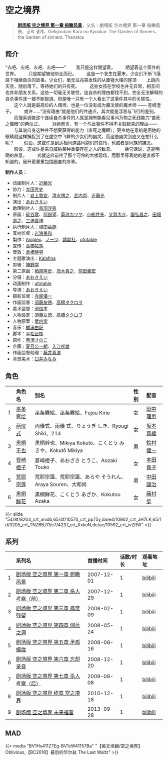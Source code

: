 # 空之境界


> <u>**[剧场版 空之境界 第一章 俯瞰风景](https://bgm.tv/subject/233)**</u>，又名：劇場版 空の境界 第一章 俯瞰風景、공의 경계、Gekijouban Kara no Kyoukai: The Garden of Sinners、the Garden of sinners: Thanatos

## 简介

“去吧、去吧、去吧、去吧——”
　　我只是这样期望着，
　　期望着这个窗外的世界。
　　只是期望被他带走而已。
　　这是一个发生在夏末，少女们不断飞落跳下相继自杀的故事。少女们，毫无征兆突发性的从废墟大楼的屋顶
　　上跳向天空，随后落下。等待她们的只有死。
　　这些女孩在学校也并无异常，相互间也并非朋友关系。这些一切毫无关联性，连自杀的理由都找不到，完全无法解释的自杀事件逐一被不断报道。但是唯一只有一个人看出了这事件其中的关联性。
　　这个人就是最高位的人偶师、也是一位没有成为魔法使的魔术师 —— 苍崎澄子。
　　或许……“没有理由”就是他们的共通点，其次就是浮游与飞行的差别。
　　而搜索调查这个连续自杀事件的人就是拥有能看见事间万物之死线能力“直死之魔眼”的两仪式。
　　对她而言，有一个与此事件不得不关联起来的理由——
　　与其说自身这种并不想要获得的能力（直死之魔眼），更令她在意的是用她的眼睛就这样捕捉到了在虚空中飞舞的少女们的幽灵，而这些幽灵到底又在想什么呢？
　　假设，这或许是到达相同道路同胞们的哀怜，也或者是同族的嫌恶。
　　假设，这或许是来自威胁某种重要存在之人的敌意。
　　换句话说，这是明确的杀意。
　　式就这样前往了那个可怜的大楼现场，而那里等着她的是谁都不知道的，展开着重重包围圈套的序章。

**制作人员：**
- 动画制片人：[近藤光](https://bgm.tv/person/1805)
- 协力：[太田克史](https://bgm.tv/person/50037)
- 制片人：[岩上敦宏](https://bgm.tv/person/5782)、[清水博之](https://bgm.tv/person/30820)、[武内崇](https://bgm.tv/person/1467)、[近藤光](https://bgm.tv/person/1805)
- 演出：[あおきえい](https://bgm.tv/person/1828)
- 助理制片人：[鳥羽洋典](https://bgm.tv/person/39868)
- 原画：[碇谷敦](https://bgm.tv/person/12343)、[阿部望](https://bgm.tv/person/11560)、[菊池カツヤ](https://bgm.tv/person/24391)、[小船井充](https://bgm.tv/person/3347)、[又賀大介](https://bgm.tv/person/12346)、[国弘昌之](https://bgm.tv/person/24370)、[田畑壽之](https://bgm.tv/person/13809)、[三浦貴博](https://bgm.tv/person/12920)
- 执行制片人：[植田益朗](https://bgm.tv/person/2156)
- 音响监督：[岩浪美和](https://bgm.tv/person/231)
- 製作：[Aniplex](https://bgm.tv/person/645)、[ノーツ](https://bgm.tv/person/3348)、[講談社](https://bgm.tv/person/128)、[ufotable](https://bgm.tv/person/3059)
- 宣传：[高橋祐馬](https://bgm.tv/person/31685)
- 音效：[倉橋静男](https://bgm.tv/person/6076)
- 主题歌演出：[Kalafina](https://bgm.tv/person/6014)
- 剪辑：[神野学](https://bgm.tv/person/12369)
- 第二原画：[栖原隆史](https://bgm.tv/person/19122)、[茂木貴之](https://bgm.tv/person/12374)、[前田義宏](https://bgm.tv/person/25421)
- 分镜：[あおきえい](https://bgm.tv/person/1828)
- 动画制作：[ufotable](https://bgm.tv/person/3059)
- 导演：[あおきえい](https://bgm.tv/person/1828)
- 摄影监督：[寺尾優一](https://bgm.tv/person/3062)
- 作画监督：[須藤友徳](https://bgm.tv/person/3139)、[高橋タクロヲ](https://bgm.tv/person/3346)
- 美术监督：[池信孝](https://bgm.tv/person/14089)
- 人物设定：[須藤友徳](https://bgm.tv/person/3139)、[高橋タクロヲ](https://bgm.tv/person/3346)
- 人物原案：[武内崇](https://bgm.tv/person/1467)
- 音乐：[梶浦由記](https://bgm.tv/person/1595)
- 脚本：[平松正樹](https://bgm.tv/person/3345)
- 原作：[奈須きのこ](https://bgm.tv/person/1466)
- 企画：[夏目公一朗](https://bgm.tv/person/3350)、[入江祥雄](https://bgm.tv/person/3349)
- 作画监督助理：[藤井真澄](https://bgm.tv/person/11671)
- 背景美术：[臼井みなみ](https://bgm.tv/person/57069)

## 角色

|     |   角色名   |   别名  | 性别 |  配音  |
|:--- |:------  |:----      |:---  |:--   |
| 1 | [巫条雾绘](https://bgm.tv/character/8204) | 巫条霧絵、巫条霧絵、Fujou Kirie | 女 | [田中理恵](https://bgm.tv/person/3862) |
| 2 | [两仪式](https://bgm.tv/character/10570) | 両儀式、兩儀 式、りょうぎ しき、Ryougi Shiki、214 | 女 | [坂本真綾](https://bgm.tv/person/3877) |
| 3 | [黑桐干也](https://bgm.tv/character/10902) | 黒桐幹也、Mikiya Kokutō、こくとう みきや、Kokutō Mikiya | 男 | [鈴村健一](https://bgm.tv/person/4311) |
| 4 | [苍崎橙子](https://bgm.tv/character/3205) | 蒼崎橙子、あおざき  とうこ、Aozaki Touko | 女 | [本田貴子](https://bgm.tv/person/4872) |
| 5 | [荒耶宗莲](https://bgm.tv/character/4237) | 荒耶宗蓮、荒耶宗蓮、あらや そうれん、Araya Souren、大和尚 | 男 | [中田譲治](https://bgm.tv/person/3971) |
| 6 | [黑桐鲜花](https://bgm.tv/character/10592) | 黒桐鮮花、こくとう あざか、Kokutou Azaka | 女 | [藤村歩](https://bgm.tv/person/4783) |

{{< slide "54/8f/8204_crt_anidb,65/4f/10570_crt_pp75y,da/e4/10902_crt_JH7LK,65/1d/3205_crt_TNZ6B,01/e7/4237_crt_XxkoN,dc/ac/10592_crt_ivZRW" >}}

## 系列

|     | 系列名                  | 首播时间       | 话数/时长 | 观看地址                                                    |
|:----|:---------------------|:-----------|:------|:--------------------------------------------------------|
| 1   |[剧场版 空之境界 第一章 俯瞰风景](https://bgm.tv/subject/233)| 2007-12-01 | 1     | [bilibili](https://www.bilibili.com/video/BV1Ks411J7Bg) |
| 2   |[剧场版 空之境界 第二章 杀人考察（前）](https://bgm.tv/subject/812)| 2007-12-29 | 1     | [bilibili](https://www.bilibili.com/video/BV1ws411J7rE) |
| 3   |[剧场版 空之境界 第三章 痛觉残留](https://bgm.tv/subject/767)| 2008-02-09 | 1     | [bilibili](https://www.bilibili.com/video/BV1Ds411J77v) |
| 4   |[剧场版 空之境界 第四章 伽蓝之洞](https://bgm.tv/subject/766)| 2008-05-24 | 1     | [bilibili](https://www.bilibili.com/video/BV1Rs411J7xi) |
| 5   |[剧场版 空之境界 第五章 矛盾螺旋](https://bgm.tv/subject/1333)| 2008-08-16 | 1     | [bilibili](https://www.bilibili.com/video/BV1Us411w7pb) |
| 6   |[剧场版 空之境界 第六章 忘却录音](https://bgm.tv/subject/2225)| 2008-12-20 | 1     | [bilibili](https://www.bilibili.com/video/BV12s41177nC) |
| 7   |[剧场版 空之境界 第七章 杀人考察（后）](https://bgm.tv/subject/3423)| 2009-08-08 | 1     | [bilibili](https://www.bilibili.com/video/BV12s411E7Wb) |
| 8   |[剧场版 空之境界 终章 空之境界](https://bgm.tv/subject/11629)| 2010-12-18 | 1     | [bilibili](https://www.bilibili.com/video/BV1Ls411H752) |
| 9   |[剧场版 空之境界 未来福音](https://bgm.tv/subject/43581)| 2013-09-28 | 1     | [bilibili](https://www.bilibili.com/video/BV1Ps411H7n1) |


## MAD

{{< media  "BV1Hs411Z7Eg-BV1cW41157Ba"
"【英文填翻/空之境界】Oblivious,【BC2018】最后的华尔兹 The Last Waltz"  >}}
